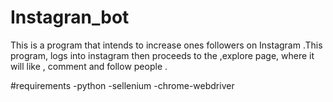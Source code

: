 # Instagran_bot
This is a  program that intends to increase ones followers on Instagram .This program, logs into instagram then proceeds to the ,explore page, where it will like , comment and follow people .

#requirements
-python
-sellenium
-chrome-webdriver
